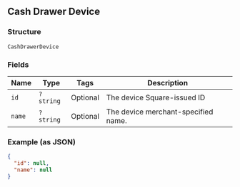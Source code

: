 ## Cash Drawer Device

### Structure

`CashDrawerDevice`

### Fields

| Name | Type | Tags | Description |
|  --- | --- | --- | --- |
| `id` | `?string` | Optional | The device Square-issued ID |
| `name` | `?string` | Optional | The device merchant-specified name. |

### Example (as JSON)

```json
{
  "id": null,
  "name": null
}
```

